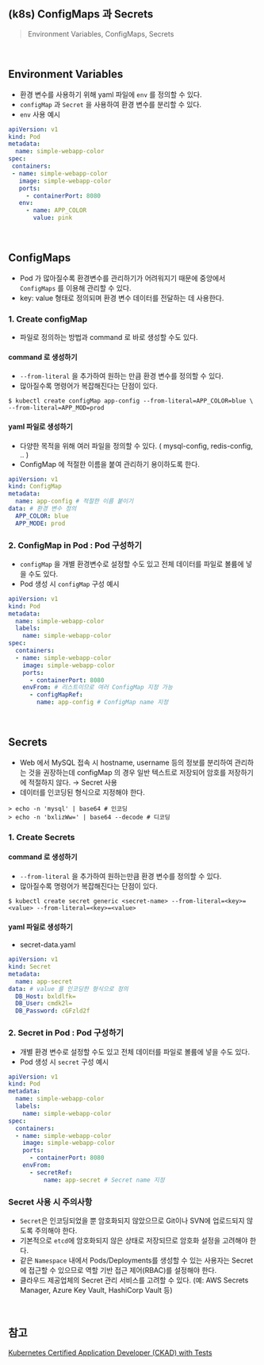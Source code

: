 ## (k8s) ConfigMaps 과 Secrets
> Environment Variables, ConfigMaps, Secrets

<br>

## Environment Variables
- 환경 변수를 사용하기 위해 yaml 파일에 `env` 를 정의할 수 있다. 
- `configMap` 과 `Secret` 을 사용하여 환경 변수를 분리할 수 있다.
- `env` 사용 예시
```yaml
apiVersion: v1
kind: Pod
metadata:
  name: simple-webapp-color
spec:
 containers:
 - name: simple-webapp-color
   image: simple-webapp-color
   ports:
     - containerPort: 8080
   env:
     - name: APP_COLOR
       value: pink
```

<br>

## ConfigMaps
- Pod 가 많아질수록 환경변수를 관리하기가 어려워지기 때문에 중앙에서 `ConfigMaps` 를 이용해 관리할 수 있다. 
- key: value 형태로 정의되며 환경 변수 데이터를 전달하는 데 사용한다. 

### 1. Create configMap
- 파일로 정의하는 방법과 command 로 바로 생성할 수도 있다. 

#### command 로 생성하기
- `--from-literal` 을 추가하여 원하는 만큼 환경 변수를 정의할 수 있다. 
- 많아질수록 명령어가 복잡해진다는 단점이 있다. 

```shell
$ kubectl create configMap app-config --from-literal=APP_COLOR=blue \
--from-literal=APP_MOD=prod
```

#### yaml 파일로 생성하기
- 다양한 목적을 위해 여러 파일을 정의할 수 있다. ( mysql-config, redis-config, .. )
- ConfigMap 에 적절한 이름을 붙여 관리하기 용이하도록 한다. 
```yaml 
apiVersion: v1
kind: ConfigMap
metadata:
  name: app-config # 적절한 이름 붙이기
data: # 환경 변수 정의
  APP_COLOR: blue
  APP_MODE: prod
```

### 2. ConfigMap in Pod : Pod 구성하기
- `configMap` 을 개별 환경변수로 설정할 수도 있고 전체 데이터를 파일로 볼륨에 넣을 수도 있다. 
- Pod 생성 시 `configMap` 구성 예시 
```yaml
apiVersion: v1
kind: Pod
metadata:
  name: simple-webapp-color
  labels:
    name: simple-webapp-color
spec: 
  containers:
  - name: simple-webapp-color
    image: simple-webapp-color
    ports:
      - containerPort: 8080
    envFrom: # 리스트이므로 여러 ConfigMap 지정 가능
      - configMapRef:
        name: app-config # ConfigMap name 지정
```

<br>

## Secrets
- Web 에서 MySQL 접속 시 hostname, username 등의 정보를 분리하여 관리하는 것을 권장하는데 configMap 의 경우 일반 텍스트로 저장되어 암호를 저장하기에 적절하지 않다. → Secret 사용
- 데이터를 인코딩된 형식으로 지정해야 한다. 
```shell
> echo -n 'mysql' | base64 # 인코딩
> echo -n 'bxlizWw=' | base64 --decode # 디코딩
```

### 1. Create Secrets

#### command 로 생성하기
- `--from-literal` 을 추가하여 원하는만큼 환경 변수를 정의할 수 있다. 
- 많아질수록 명령어가 복잡해진다는 단점이 있다. 

```shell
$ kubectl create secret generic <secret-name> --from-literal=<key>=<value> --from-literal=<key>=<value>
```

#### yaml 파일로 생성하기
- secret-data.yaml
```yaml
apiVersion: v1
kind: Secret
metadata:
  name: app-secret
data: # value 를 인코딩한 형식으로 정의
  DB_Host: bxldlfk=
  DB_User: cmdk2l=
  DB_Password: cGFzld2f
```

### 2. Secret in Pod : Pod 구성하기
- 개별 환경 변수로 설정할 수도 있고 전체 데이터를 파일로 볼륨에 넣을 수도 있다. 
- Pod 생성 시 `secret` 구성 예시 
```yaml
apiVersion: v1
kind: Pod
metadata:
  name: simple-webapp-color
  labels:
    name: simple-webapp-color
spec: 
  containers:
  - name: simple-webapp-color
    image: simple-webapp-color
    ports:
      - containerPort: 8080
    envFrom: 
      - secretRef:
          name: app-secret # Secret name 지정
```

### Secret 사용 시 주의사항
- `Secret`은 인코딩되었을 뿐 암호화되지 않았으므로 Git이나 SVN에 업로드되지 않도록 주의해야 한다.
- 기본적으로 `etcd`에 암호화되지 않은 상태로 저장되므로 암호화 설정을 고려해야 한다.
- 같은 `Namespace` 내에서 Pods/Deployments를 생성할 수 있는 사용자는 Secret에 접근할 수 있으므로 역할 기반 접근 제어(RBAC)를 설정해야 한다.
- 클라우드 제공업체의 Secret 관리 서비스를 고려할 수 있다. (예: AWS Secrets Manager, Azure Key Vault, HashiCorp Vault 등)

<br>

## 참고
[Kubernetes Certified Application Developer (CKAD) with Tests](https://www.udemy.com/share/1013BQ3@FHcQPh5fdtPOTP1ZXYZVcotPtN9ZvIN1IS37fa49ax7L0Kti3Q1cVKrL8WjJxV0YjA==/)